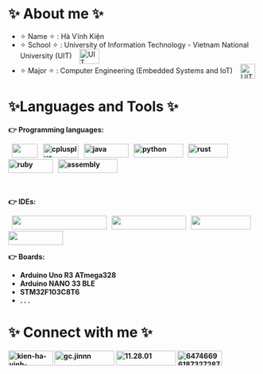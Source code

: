 <h1 align="left">✨ About me ✨ </h1>

- ✧ Name ✧ : Hà Vĩnh Kiện
- ✧ School ✧ : University of Information Technology - Vietnam National University (UIT) &ensp; <a href="https://www.uit.edu.vn/" target="blank"><img align="center" src="https://tuoitre.uit.edu.vn/wp-content/uploads/2015/07/logo-uit.png" alt="UIT" height="30" width="40" /></a> 
- ✧ Major ✧ : Computer Engineering (Embedded Systems and IoT) &ensp; <a href="https://fce.uit.edu.vn/" target="blank"><img align="center" src="https://fce.uit.edu.vn/wp-content/uploads/2022/07/LOGO-CE-stroke-v2-150x150.png" alt="UIT" height="30" width="30" /></a> 

<h1 align="left"><b>✨Languages and Tools ✨ <b></h1>
<p><b>👉 Programming languages: </b></p>
&ensp;<img src="https://camo.githubusercontent.com/5859172b2d0854f4d70d35118ae1fbb8d92f967ea654f1bb1bdae4a346d03926/68747470733a2f2f696d672e736869656c64732e696f2f62616467652f632d2532333030353939432e7376673f7374796c653d666f722d7468652d6261646765266c6f676f3d63266c6f676f436f6c6f723d7768697465" alt="" width="52.25" height="28" /> 
&ensp;<img src="https://camo.githubusercontent.com/891c1fd9d2ab2adf1053e8514f469b94049769ccd9d2765c8e06e9c1b6da1b8c/68747470733a2f2f696d672e736869656c64732e696f2f62616467652f632b2b2d2532333030353939432e7376673f7374796c653d666f722d7468652d6261646765266c6f676f3d63253242253242266c6f676f436f6c6f723d7768697465" alt="cplusplus" width="71.75" height="28"/> 
&ensp;<img src="https://1000logos.net/wp-content/uploads/2020/09/Java-Logo.png" alt="java" width="90" height="28"/> 
&ensp;<img src="https://i.imgur.com/HmYbucD.png" alt="python" width="100" height="28"/> </a>
&ensp;<img src="https://repository-images.githubusercontent.com/246612662/7e883780-63dd-11ea-9608-f6398726f9f4" alt="rust" width="80" height="28"/>
&ensp;<img src="https://i.imgur.com/qowMmy4.png" alt="ruby" width="90" height="28"/> 
&ensp;<img src="https://i.imgur.com/kdbNnhJ.png" alt="assembly" width="120" height="28"/> 
  
<br><p><b>👉 IDEs: </b></p>
&ensp;<img src="https://camo.githubusercontent.com/1b9c3034aa078ebfac8da21d4a43ab67da92ad801a08c4b9b04cfecfb54df2d2/68747470733a2f2f696d672e736869656c64732e696f2f62616467652f56697375616c25323053747564696f253230436f64652d3030374143432e7376673f7374796c653d666f722d7468652d6261646765266c6f676f3d56697375616c2d53747564696f2d436f6465266c6f676f436f6c6f723d7768697465" width="190.5" height="28" />
&ensp;<img src="https://camo.githubusercontent.com/0ccbec0038136a200879064bac1d3a4cd046fe790f5d4f28544120aa5170469b/68747470733a2f2f696d672e736869656c64732e696f2f62616467652f56697375616c25323053747564696f2d3543324439312e7376673f7374796c653d666f722d7468652d6261646765266c6f676f3d56697375616c2d53747564696f266c6f676f436f6c6f723d7768697465" width="150.25" height="28"  />
&ensp;<img src="https://i.imgur.com/XcChXvV.png"  width="120" height="28"/>
&ensp;<img src="https://images.squarespace-cdn.com/content/v1/5f4fc1d00dea6b17b03f63ad/1613610070709-1IF1A6I1W246K9U3NB1P/Screen+Shot+2021-02-17+at+18.00.37.png" width="110" height="28" />
<br><p><b>👉 Boards: </b></p>
  
 - Arduino Uno R3 ATmega328
 - Arduino NANO 33 BLE
 - STM32F103C8T6
 - . . .
  
<h1 align="left">✨ Connect with me ✨ </h1>
<a href="https://linkedin.com/in/kien-ha-vinh-a27075254" target="blank"><img align="center" src="https://camo.githubusercontent.com/e1af73c826c94356f8b6e9aa49e10afcfa0e29742cb5966ca48b3541f8655463/68747470733a2f2f696d672e736869656c64732e696f2f62616467652f4c696e6b6564496e2d3041363643322e7376673f7374796c653d666f722d7468652d6261646765266c6f676f3d4c696e6b6564496e266c6f676f436f6c6f723d7768697465" alt="kien-ha-vinh-a27075254" height="30" width="90" /></a>
<a href="https://fb.com/gc.jinnn" target="blank"><img align="center" src="https://camo.githubusercontent.com/295a89b66c5d72c9c19811d2761dc04ce24ec908d77e38da09d82279bb8b6ddd/68747470733a2f2f696d672e736869656c64732e696f2f62616467652f46616365626f6f6b2d3138373746322e7376673f7374796c653d666f722d7468652d6261646765266c6f676f3d46616365626f6f6b266c6f676f436f6c6f723d7768697465" alt="gc.jinnn" height="30" width="120" /></a>
<a href="https://instagram.com/11.28.01" target="blank"><img align="center" src="https://camo.githubusercontent.com/f0800d21a45991e342e1ff4577180882cb6c348ac5c73167ad710ed207683cb5/68747470733a2f2f696d672e736869656c64732e696f2f62616467652f496e7374616772616d2d4534343035462e7376673f7374796c653d666f722d7468652d6261646765266c6f676f3d496e7374616772616d266c6f676f436f6c6f723d7768697465" alt="11.28.01" height="30" width="120" /></a>
<a href="https://discord.gg/647466961873272873" target="blank"><img align="center" src="https://timebusinessnews.com/wp-content/uploads/Discord-Doing-Wrong.png" alt="647466961873272873" height="30" width="90" /></a>
</p>
